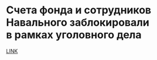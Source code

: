 # Счета фонда и сотрудников Навального заблокировали в рамках уголовного дела



[LINK](https://varlamov.ru/3549371.html)
